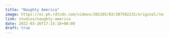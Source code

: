 ```yaml
---
title: "Naughty America"
image: https://ei-ph.rdtcdn.com/videos/202105/03/387502231/original/(m=eaSaaTbWx)(mh=A-KWrHc9saARa-SY)0.jpg
link: studios/naughty-america
date: 2022-03-26T17:15:18+08:00
draft: true
---
```


